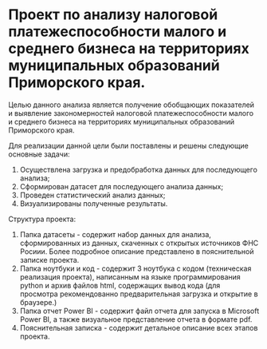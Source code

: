 # Проект по анализу налоговой платежеспособности малого и среднего бизнеса на территориях муниципальных образований Приморского края.

Целью данного анализа является получение обобщающих показателей и выявление закономерностей налоговой платежеспособности малого и среднего бизнеса на территориях муниципальных образований Приморского края.  

Для реализации данной цели были поставлены и решены следующие основные задачи:
1. Осуществлена загрузка и предобработка данных для последующего анализа;
2. Сформирован датасет для последующего анализа данных;
3. Проведен статистический анализ данных;
4. Визуализированы полученные результаты.

Структура проекта:  
1. Папка датасеты - содержит набор данных для анализа, сформированных из данных, скаченных с открытых источников ФНС Росиии. Более подробное описание представлено в пояснительной записке проекта.  
2. Папка ноутбуки и код - содержит 3 ноутбука с кодом (техническая реализация проекта), написанным на языке программирования python и архив файлов html, содержащих вывод кода (для просмотра рекомендованно предварительная загрузка и открытие в браузере.)
3. Папка отчет Power BI - содержит файл отчета для запуска в Microsoft Power BI, а также визуальное представление отчета в формате pdf.
4. Пояснительная записка - содержит детальное описание всех этапов проекта.
